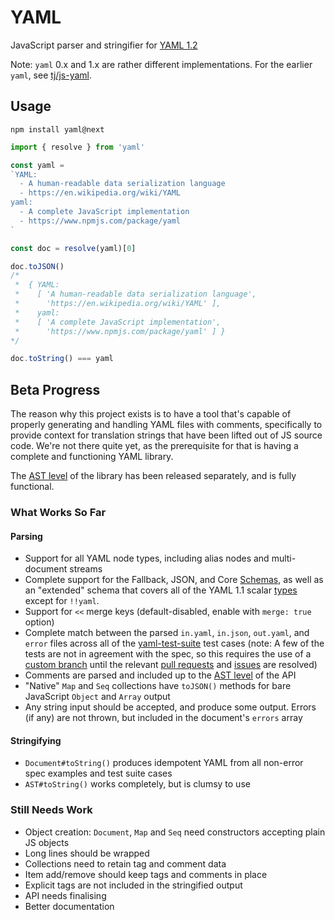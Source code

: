 # YAML

JavaScript parser and stringifier for [YAML 1.2](http://yaml.org/)

Note: `yaml` 0.x and 1.x are rather different implementations. For the earlier `yaml`, see [tj/js-yaml](https://github.com/tj/js-yaml).


## Usage

```
npm install yaml@next
```

```js
import { resolve } from 'yaml'

const yaml =
`YAML:
  - A human-readable data serialization language
  - https://en.wikipedia.org/wiki/YAML
yaml:
  - A complete JavaScript implementation
  - https://www.npmjs.com/package/yaml
`

const doc = resolve(yaml)[0]

doc.toJSON()
/*
 *  { YAML:
 *    [ 'A human-readable data serialization language',
 *      'https://en.wikipedia.org/wiki/YAML' ],
 *    yaml:
 *    [ 'A complete JavaScript implementation',
 *      'https://www.npmjs.com/package/yaml' ] }
*/

doc.toString() === yaml
```


## Beta Progress

The reason why this project exists is to have a tool that's capable of properly generating and handling YAML files with comments, specifically to provide context for translation strings that have been lifted out of JS source code. We're not there quite yet, as the prerequisite for that is having a complete and functioning YAML library.

The [AST level] of the library has been released separately, and is fully functional.


### What Works So Far

#### Parsing
- Support for all YAML node types, including alias nodes and multi-document streams
- Complete support for the Fallback, JSON, and Core [Schemas], as well as an "extended" schema that covers all of the YAML 1.1 scalar [types] except for `!!yaml`.
- Support for `<<` merge keys (default-disabled, enable with `merge: true` option)
- Complete match between the parsed `in.yaml`, `in.json`, `out.yaml`, and `error` files across all of the [yaml-test-suite] test cases (note: A few of the tests are not in agreement with the spec, so this requires the use of a [custom branch] until the relevant [pull requests] and [issues] are resolved)
- Comments are parsed and included up to the [AST level] of the API
- "Native" `Map` and `Seq` collections have `toJSON()` methods for bare JavaScript `Object` and `Array` output
- Any string input should be accepted, and produce some output. Errors (if any) are not thrown, but included in the document's `errors` array

[Schemas]: http://www.yaml.org/spec/1.2/spec.html#Schema
[types]: http://yaml.org/type/
[yaml-test-suite]: https://github.com/yaml/yaml-test-suite
[custom branch]: https://github.com/eemeli/yaml-test-suite/tree/fixed-data
[pull requests]: https://github.com/yaml/yaml-test-suite/pulls/eemeli
[issues]: https://github.com/yaml/yaml-test-suite/issues/created_by/eemeli
[AST level]: src/ast/README.md

#### Stringifying
- `Document#toString()` produces idempotent YAML from all non-error spec examples and test suite cases
- `AST#toString()` works completely, but is clumsy to use


### Still Needs Work

- Object creation: `Document`, `Map` and `Seq` need constructors accepting plain JS objects
- Long lines should be wrapped
- Collections need to retain tag and comment data
- Item add/remove should keep tags and comments in place
- Explicit tags are not included in the stringified output
- API needs finalising
- Better documentation
